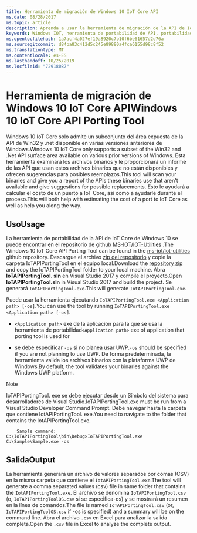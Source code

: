 ```yaml
---
title: Herramienta de migración de Windows 10 IoT Core API
ms.date: 08/28/2017
ms.topic: article
description: Aprenda a usar la herramienta de migración de la API de IoT Core de Windows 10 para calcular los costos de portabilidad.
keywords: Windows IOT, herramienta de portabilidad de API, portabilidad de API, binarios
ms.openlocfilehash: 1a7acf4a027ef19a8920c7b10f6be61657d2d76a
ms.sourcegitcommit: d84ba83c412d5c245e89880a4fca6155d98c8f52
ms.translationtype: MT
ms.contentlocale: es-ES
ms.lasthandoff: 10/25/2019
ms.locfileid: "72918087"
---
```

# <a name="windows-10-iot-core-api-porting-tool"></a><span data-ttu-id="0f19e-104">Herramienta de migración de Windows 10 IoT Core API</span><span class="sxs-lookup"><span data-stu-id="0f19e-104">Windows 10 IoT Core API Porting Tool</span></span>

<span data-ttu-id="0f19e-105">Windows 10 IoT Core solo admite un subconjunto del área expuesta de la API de Win32 y .net disponible en varias versiones anteriores de Windows.</span><span class="sxs-lookup"><span data-stu-id="0f19e-105">Windows 10 IoT Core only supports a subset of the Win32 and .Net API surface area available on various prior versions of Windows.</span></span> <span data-ttu-id="0f19e-106">Esta herramienta examinará los archivos binarios y le proporcionará un informe de las API que usan estos archivos binarios que no están disponibles y ofrecen sugerencias para posibles reemplazos.</span><span class="sxs-lookup"><span data-stu-id="0f19e-106">This tool will scan your binaries and give you a report of the APIs these binaries use that aren't available and give suggestions for possible replacements.</span></span> <span data-ttu-id="0f19e-107">Esto le ayudará a calcular el costo de un puerto a IoT Core, así como a ayudarle durante el proceso.</span><span class="sxs-lookup"><span data-stu-id="0f19e-107">This will both help with estimating the cost of a port to IoT Core as well as help you along the way.</span></span>


## <a name="usage"></a><span data-ttu-id="0f19e-108">Uso</span><span class="sxs-lookup"><span data-stu-id="0f19e-108">Usage</span></span>

<span data-ttu-id="0f19e-109">La herramienta de portabilidad de la API de IoT Core de Windows 10 se puede encontrar en el repositorio de github [MS-IOT/IOT-Utilities](https://github.com/ms-iot/iot-utilities) .</span><span class="sxs-lookup"><span data-stu-id="0f19e-109">The Windows 10 IoT Core API Porting Tool can be found in the [ms-iot/iot-utilities](https://github.com/ms-iot/iot-utilities) github repository.</span></span>  <span data-ttu-id="0f19e-110">Descargue el archivo [zip del repositorio](https://github.com/ms-iot/iot-utilities/archive/master.zip) y copie la carpeta IoTAPIPortingTool en el equipo local.</span><span class="sxs-lookup"><span data-stu-id="0f19e-110">Download the [repository zip](https://github.com/ms-iot/iot-utilities/archive/master.zip) and copy the IoTAPIPortingTool folder to your local machine.</span></span>  <span data-ttu-id="0f19e-111">Abra **IoTAPIPortingTool. sln** en Visual Studio 2017 y compile el proyecto.</span><span class="sxs-lookup"><span data-stu-id="0f19e-111">Open **IoTAPIPortingTool.sln** in Visual Studio 2017 and build the project.</span></span>  <span data-ttu-id="0f19e-112">Se generará `IotAPIPortingTool.exe`.</span><span class="sxs-lookup"><span data-stu-id="0f19e-112">This will generate `IotAPIPortingTool.exe`.</span></span>

<span data-ttu-id="0f19e-113">Puede usar la herramienta ejecutando `IoTAPIPortingTool.exe <Application path> [-os]`.</span><span class="sxs-lookup"><span data-stu-id="0f19e-113">You can use the tool by running `IoTAPIPortingTool.exe <Application path> [-os]`.</span></span>

*  <span data-ttu-id="0f19e-114">`<Application path>` exe de la aplicación para la que se usa la herramienta de portabilidad</span><span class="sxs-lookup"><span data-stu-id="0f19e-114">`<Application path>` exe of application that porting tool is used for</span></span>

*  <span data-ttu-id="0f19e-115">se debe especificar `-os` si no planea usar UWP.</span><span class="sxs-lookup"><span data-stu-id="0f19e-115">`-os` should be specified if you are not planning to use UWP.</span></span>  <span data-ttu-id="0f19e-116">De forma predeterminada, la herramienta valida los archivos binarios con la plataforma UWP de Windows.</span><span class="sxs-lookup"><span data-stu-id="0f19e-116">By default, the tool validates your binaries against the Windows UWP platform.</span></span>

> [!NOTE] 
> <span data-ttu-id="0f19e-117">IoTAPIPortingTool. exe se debe ejecutar desde un Símbolo del sistema para desarrolladores de Visual Studio.</span><span class="sxs-lookup"><span data-stu-id="0f19e-117">IoTAPIPortingTool.exe must be run from a Visual Studio Developer Command Prompt.</span></span> <span data-ttu-id="0f19e-118">Debe navegar hasta la carpeta que contiene IotAPIPortingTool. exe.</span><span class="sxs-lookup"><span data-stu-id="0f19e-118">You need to navigate to the folder that contains the IotAPIPortingTool.exe.</span></span> 

        Sample command: C:\IoTAPIPortingTool\bin\Debug>IoTAPIPortingTool.exe C:\Sample\Sample.exe -os 

## <a name="output"></a><span data-ttu-id="0f19e-119">Salida</span><span class="sxs-lookup"><span data-stu-id="0f19e-119">Output</span></span>

<span data-ttu-id="0f19e-120">La herramienta generará un archivo de valores separados por comas (CSV) en la misma carpeta que contiene el `IotAPIPortingTool.exe`.</span><span class="sxs-lookup"><span data-stu-id="0f19e-120">The tool will generate a comma separated values (csv) file in same folder that contains the `IotAPIPortingTool.exe`.</span></span> <span data-ttu-id="0f19e-121">El archivo se denomina `IoTAPIPortingTool.csv` (o, `IoTAPIPortingToolOS.csv` si se especifica-os) y se mostrará un resumen en la línea de comandos.</span><span class="sxs-lookup"><span data-stu-id="0f19e-121">The file is named `IoTAPIPortingTool.csv` (or, `IoTAPIPortingToolOS.csv` if -os is specified) and a summary will be on the command line.</span></span> <span data-ttu-id="0f19e-122">Abra el archivo `.csv` en Excel para analizar la salida completa.</span><span class="sxs-lookup"><span data-stu-id="0f19e-122">Open the `.csv` file in Excel to analyze the complete output.</span></span>
